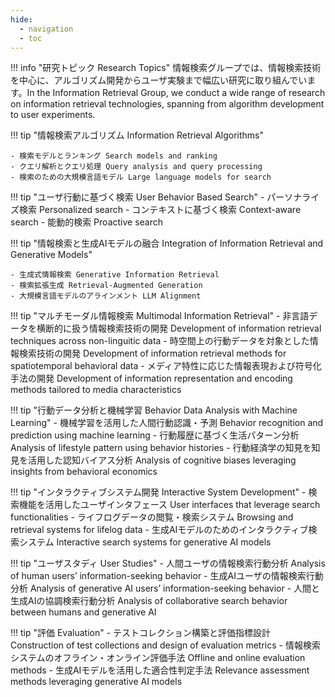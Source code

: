 ```yaml
---
hide:
  - navigation
  - toc
---
```


!!! info "研究トピック Research Topics"
    情報検索グループでは、情報検索技術を中心に、アルゴリズム開発からユーザ実験まで幅広い研究に取り組んでいます。In the Information Retrieval Group, we conduct a wide range of research on information retrieval technologies, spanning from algorithm development to user experiments.

!!! tip "情報検索アルゴリズム Information Retrieval Algorithms"

    - 検索モデルとランキング Search models and ranking
    - クエリ解析とクエリ処理 Query analysis and query processing
    - 検索のための大規模言語モデル Large language models for search

!!! tip "ユーザ行動に基づく検索 User Behavior Based Search"
    - パーソナライズ検索 Personalized search
    - コンテキストに基づく検索 Context-aware search
    - 能動的検索 Proactive search

!!! tip "情報検索と生成AIモデルの融合 Integration of Information Retrieval and Generative Models"
 
    - 生成式情報検索 Generative Information Retrieval
    - 検索拡張生成 Retrieval-Augmented Generation
    - 大規模言語モデルのアラインメント LLM Alignment

!!! tip "マルチモーダル情報検索 Multimodal Information Retrieval"
    - 非言語データを横断的に扱う情報検索技術の開発 Development of information retrieval techniques across non-linguitic data
    - 時空間上の行動データを対象とした情報検索技術の開発 Development of information retrieval methods for spatiotemporal behavioral data
    - メディア特性に応じた情報表現および符号化手法の開発 Development of information representation and encoding methods tailored to media characteristics

!!! tip "行動データ分析と機械学習 Behavior Data Analysis with Machine Learning"
    - 機械学習を活用した人間行動認識・予測 Behavior recognition and prediction using machine learning
    - 行動履歴に基づく生活パターン分析 Analysis of lifestyle pattern using behavior histories
    - 行動経済学の知見を知見を活用した認知バイアス分析 Analysis of cognitive biases leveraging insights from behavioral economics

!!! tip "インタラクティブシステム開発 Interactive System Development"
    - 検索機能を活用したユーザインタフェース User interfaces that leverage search functionalities
    - ライフログデータの閲覧・検索システム Browsing and retrieval systems for lifelog data
    - 生成AIモデルのためのインタラクティブ検索システム Interactive search systems for generative AI models

!!! tip "ユーザスタディ User Studies"
    - 人間ユーザの情報検索行動分析 Analysis of human users’ information-seeking behavior
    - 生成AIユーザの情報検索行動分析 Analysis of generative AI users’ information-seeking behavior
    - 人間と生成AIの協調検索行動分析 Analysis of collaborative search behavior between humans and generative AI

!!! tip "評価 Evaluation"
    - テストコレクション構築と評価指標設計 Construction of test collections and design of evaluation metrics
    - 情報検索システムのオフライン・オンライン評価手法 Offline and online evaluation methods
    - 生成AIモデルを活用した適合性判定手法 Relevance assessment methods leveraging generative AI models